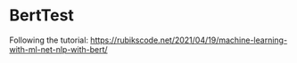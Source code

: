 # BertTest
Following the tutorial:
https://rubikscode.net/2021/04/19/machine-learning-with-ml-net-nlp-with-bert/
